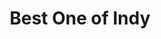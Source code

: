 ---
title: "Best One of Indy"
url: /indianapolis/best-one-of-indy-west-86th-street/
shop: car repair
---